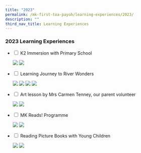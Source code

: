 ```yaml
---
title: "2023"
permalink: /mk-first-toa-payoh/learning-experiences/2023/
description: ""
third_nav_title: Learning Experiences
---
```

### 2023 Learning Experiences

<ul class="jekyllcodex_accordion">
   <li>
    <input id="accordion1" type="checkbox">
    <label for="accordion1">K2 Immersion with Primary School</label>
    <div>
			<p><img src="/images/MK%40First%20Toa%20Payoh/Events/2023/K2%20Immersion%202023/website%20write-up%20on%20k2%20immersion%202023%20(1)_page_1.jpg">
<img src="/images/MK%40First%20Toa%20Payoh/Events/2023/K2%20Immersion%202023/website%20write-up%20on%20k2%20immersion%202023%20(1)_page_2.jpg">
</p>
    </div>
	</li>  
	 <li>
    <input id="accordion2" type="checkbox">
    <label for="accordion2">Learning Journey to River Wonders</label>
    <div>
			<p><img src="/images/MK%40First%20Toa%20Payoh/Events/2023/River%20Wonders/write%20up%20about%20river%20wonders_page_1.jpg">
<img src="/images/MK%40First%20Toa%20Payoh/Events/2023/River%20Wonders/write%20up%20about%20river%20wonders_page_2.jpg">
<img src="/images/MK%40First%20Toa%20Payoh/Events/2023/River%20Wonders/write%20up%20about%20river%20wonders_page_3.jpg">
<img src="/images/MK%40First%20Toa%20Payoh/Events/2023/River%20Wonders/write%20up%20about%20river%20wonders_page_4.jpg"></p>
    </div>
	</li>  
	 <li>
    <input id="accordion3" type="checkbox">
    <label for="accordion3">Art lesson by Mrs Carmen Tenney, our parent volunteer</label>
    <div>
			<p><img src="/images/MK%40First%20Toa%20Payoh/Events/2023/Mrs%20Carmen%20Tenney%20Art%20lesson/mrs%20carmen%20tenney%20-%20art%20lesson%20on%2017%20july%202023%20website_page_1.jpg">
<img src="/images/MK%40First%20Toa%20Payoh/Events/2023/Mrs%20Carmen%20Tenney%20Art%20lesson/mrs%20carmen%20tenney%20-%20art%20lesson%20on%2017%20july%202023%20website_page_2.jpg">
</p>
    </div>
	</li>  
	<li>
    <input id="accordion4" type="checkbox">
    <label for="accordion4">MK Reads! Programme</label>
    <div>
			<p><img src="/images/MK%40First%20Toa%20Payoh/Events/2023/MK%20Reads!%20Programme/website%20sharing_2023%20mk%20reads!%20programme%20_page_1.jpg">
<img src="/images/MK%40First%20Toa%20Payoh/Events/2023/MK%20Reads!%20Programme/website%20sharing_2023%20mk%20reads!%20programme%20_page_2.jpg">
</p>
    </div>
	</li>  
	
  <li>
    <input id="accordion5" type="checkbox">
    <label for="accordion5">Reading Picture Books with Young Children </label>
    <div>
		<p>	<img src="/images/MK%40First%20Toa%20Payoh/Events/2023/Reading%20Pic%20Books%20w%20YoungChild/slide1.JPG">
<img src="/images/MK%40First%20Toa%20Payoh/Events/2023/Reading%20Pic%20Books%20w%20YoungChild/slide2.JPG"></p>


</div>
  </li>
</ul>